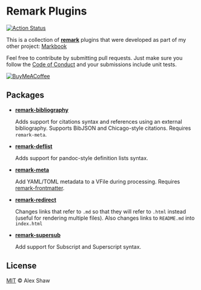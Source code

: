 # Remark Plugins

[![Action Status](https://github.com/Symbitic/remark-plugins/workflows/main/badge.svg)](https://github.com/Symbitic/remark-plugins/actions)

This is a collection of [**remark**](https://remark.js.org) plugins that were developed as part of my other project: [Markbook](https://github.com/Symbitic/markbook)

Feel free to contribute by submitting pull requests. Just make sure you follow the [Code of Conduct](CODE_OF_CONDUCT.md) and your submissions include unit tests.

[![BuyMeACoffee](https://www.buymeacoffee.com/assets/img/custom_images/orange_img.png)](https://buymeacoff.ee/qh0rXkiCd)

## Packages

* [**remark-bibliography**](https://npmjs.com/package/remark-bibliography)

  Adds support for citations syntax and references using an external bibliography. Supports BibJSON and Chicago-style citations. Requires `remark-meta`.

* [**remark-deflist**](https://npmjs.com/package/remark-deflist)

  Adds support for pandoc-style definition lists syntax.

* [**remark-meta**](https://npmjs.com/package/remark-meta)

  Add YAML/TOML metadata to a VFile during processing. Requires [remark-frontmatter](https://npmjs.com/package/remark-frontmatter).

* [**remark-redirect**](https://npmjs.com/package/remark-redirect)

  Changes links that refer to `.md` so that they will refer to `.html` instead (useful for rendering multiple files). Also changes links to `README.md` into `index.html`

* [**remark-supersub**](https://npmjs.com/package/remark-supersub)

  Add support for Subscript and Superscript syntax.

## License

[MIT](LICENSE.md) &copy; Alex Shaw
